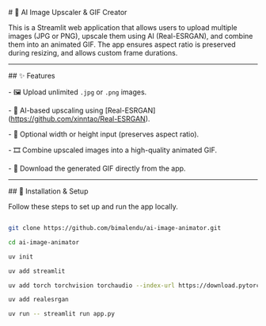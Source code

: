 \# 🧠 AI Image Upscaler \& GIF Creator



This is a Streamlit web application that allows users to upload multiple images (JPG or PNG), upscale them using AI (Real-ESRGAN), and combine them into an animated GIF. The app ensures aspect ratio is preserved during resizing, and allows custom frame durations.



---



\## ✨ Features



\- 🖼️ Upload unlimited `.jpg` or `.png` images.

\- 🧠 AI-based upscaling using \[Real-ESRGAN](https://github.com/xinntao/Real-ESRGAN).

\- 📏 Optional width or height input (preserves aspect ratio).

\- 🎞️ Combine upscaled images into a high-quality animated GIF.

\- 💾 Download the generated GIF directly from the app.



---



\## 🔧 Installation \& Setup



Follow these steps to set up and run the app locally.

```bash

git clone https://github.com/bimalendu/ai-image-animator.git

cd ai-image-animator

uv init

uv add streamlit

uv add torch torchvision torchaudio --index-url https://download.pytorch.org/whl/cpu

uv add realesrgan

uv run -- streamlit run app.py